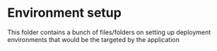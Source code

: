 # Environment setup

This folder contains a bunch of files/folders on setting up deployment environments that would be the targeted by the application
